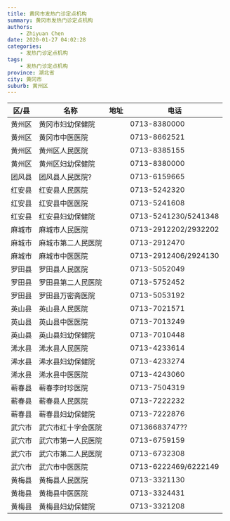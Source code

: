 ```yaml
---
title: 黄冈市发热门诊定点机构
summary: 黄冈市发热门诊定点机构
authors: 
    - Zhiyuan Chen
date: 2020-01-27 04:02:28
categories: 
    - 发热门诊定点机构
tags: 
    - 发热门诊定点机构
province: 湖北省
city: 黄冈市
suburb: 黄州区
---
```


|  区/县  |  名称  |  地址  |  电话  |
|------|-------|------|------|
|  黄州区  |  黄冈市妇幼保健院  |    |  0713-8380000  
|  黄州区  |  黄冈市中医医院  |    |  0713-8662521  
|  黄州区  |  黄州区人民医院  |    |  0713-8385155  
|  黄州区  |  黄州区妇幼保健院  |    |  0713-8380000  
|  团风县  |  团风县人民医院?  |    |  0713-6159665  
|  红安县  |  红安县人民医院  |    |  0713-5242320  
|  红安县  |  红安县中医医院  |    |  0713-5241608  
|  红安县  |  红安县妇幼保健院  |    |  0713-5241230/5241348  
|  麻城市  |  麻城市人民医院  |    |  0713-2912202/2932202  
|  麻城市  |  麻城市第二人民医院  |    |  0713-2912470  
|  麻城市  |  麻城市中医医院  |    |  0713-2912406/2924130  
|  罗田县  |  罗田县人民医院  |    |  0713-5052049  
|  罗田县  |  罗田县第二人民医院  |    |  0713-5752452  
|  罗田县  |  罗田县万密斋医院  |    |  0713-5053192  
|  英山县  |  英山县人民医院  |    |  0713-7021571  
|  英山县  |  英山县中医医院  |    |  0713-7013249  
|  英山县  |  英山县妇幼保健院  |    |  0713-7010448  
|  浠水县  |  浠水县人民医院  |    |  0713-4233614  
|  浠水县  |  浠水县妇幼保健院  |    |  0713-4233274  
|  浠水县  |  浠水县中医医院  |    |  0713-4243060  
|  蕲春县  |  蕲春李时珍医院  |    |  0713-7504319  
|  蕲春县  |  蕲春县人民医院  |    |  0713-7222232  
|  蕲春县  |  蕲春县妇幼保健院  |    |  0713-7222876  
|  武穴市  |  武穴市红十字会医院  |    |  07136683747??  
|  武穴市  |  武穴市第一人民医院  |    |  0713-6759159  
|  武穴市  |  武穴市第二人民医院  |    |  0713-6732308  
|  武穴市  |  武穴市中医医院  |    |  0713-6222469/6222149  
|  黄梅县  |  黄梅县人民医院  |    |  0713-3321130  
|  黄梅县  |  黄梅县中医医院  |    |  0713-3324431  
|  黄梅县  |  黄梅县妇幼保健院  |    |  0713-3321208  

